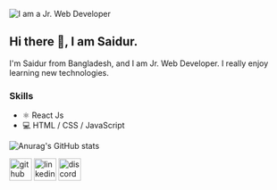 
![I am a Jr. Web Developer](https://previews.123rf.com/images/karpenkoilia/karpenkoilia1806/karpenkoilia180600011/102988806-vector-line-web-concept-for-programming-linear-web-banner-for-coding-.jpg)

## Hi there 👋, I am Saidur.
I'm Saidur from Bangladesh, and I am Jr. Web Developer. I really enjoy learning new technologies.

### Skills 

* ⚛ React Js
* 💻 HTML / CSS / JavaScript


![Anurag's GitHub stats](https://github-readme-stats.vercel.app/api?username=programmer-saidur&show_icons=true&theme=radical)


[<img src='https://cdn.jsdelivr.net/npm/simple-icons@3.0.1/icons/github.svg' alt='github' height='40'>](https://github.com/programmer-saidur)  [<img src='https://cdn.jsdelivr.net/npm/simple-icons@3.0.1/icons/linkedin.svg' alt='linkedin' height='40'>](https://www.linkedin.com/in/saidur-rahman-6986b2201/)  [<img src='https://cdn.jsdelivr.net/npm/simple-icons@3.0.1/icons/discord.svg' alt='discord' height='40'>](https://discord.com/channels/@me/761197542188777514)  

